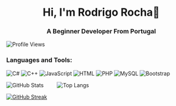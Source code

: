 
<h1 align="center">Hi, I'm Rodrigo Rocha👋</h1>

<h3 align="center">A Beginner Developer From Portugal</h3>

![Profile Views](https://komarev.com/ghpvc/?username=RodrigoRocha10&color=brightgreen)



<h3>Languages and Tools:</h3>

![C#](https://img.shields.io/badge/C%23-239120?style=for-the-badge&logo=c-sharp&logoColor=white)  ![C++](https://img.shields.io/badge/C++-00599C?logo=c%2B%2B&logoColor=white)  ![JavaScript](https://img.shields.io/badge/JavaScript-F7DF1E?logo=javascript&logoColor=black)   ![HTML](https://img.shields.io/badge/HTML5-E34F26?logo=html5&logoColor=white)   ![PHP](https://img.shields.io/badge/PHP-777BB4?logo=php&logoColor=white)   ![MySQL](https://img.shields.io/badge/MySQL-4479A1?logo=mysql&logoColor=white)  ![Bootstrap](https://img.shields.io/badge/Bootstrap-563D7C?logo=bootstrap&logoColor=white)




  
  


![GitHub Stats](https://github-readme-stats.vercel.app/api?username=RodrigoRocha10&show_icons=true) &nbsp; &nbsp;  &nbsp; &nbsp; ![Top Langs](https://github-readme-stats.vercel.app/api/top-langs/?username=RodrigoRocha10&layout=compact)





[![GitHub Streak](https://github-readme-streak-stats.herokuapp.com?user=RodrigoRocha10)](https://git.io/streak-stats)
<!--
**RodrigoRocha10/RodrigoRocha10** is a ✨ _special_ ✨ repository because its `README.md` (this file) appears on your GitHub profile.

<h3>Languages and Tools:</h3>




[![GitHub Streak](https://github-readme-streak-stats.herokuapp.com?user=RodrigoRocha10)](https://git.io/streak-stats)
Here are some ideas to get you started:

- 🔭 I’m currently working on ...
- 🌱 I’m currently learning ...
- 👯 I’m looking to collaborate on ...
- 🤔 I’m looking for help with ...
- 💬 Ask me about ...
- 📫 How to reach me: ...
- 😄 Pronouns: ...
- ⚡ Fun fact: ...
-->
